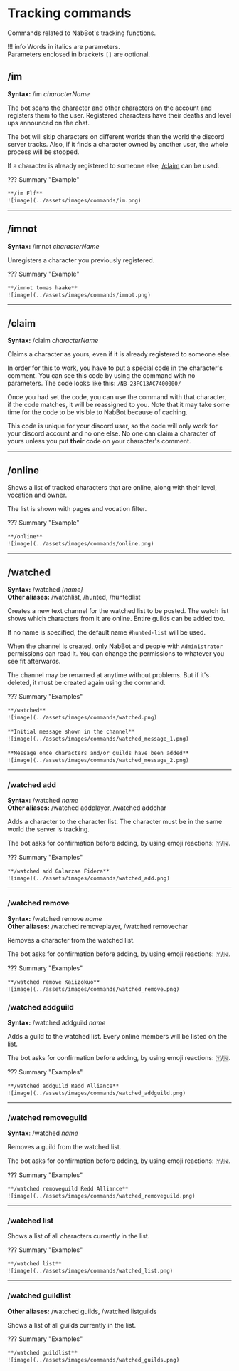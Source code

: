 # Tracking commands

Commands related to NabBot's tracking functions.

!!! info
    Words in italics are parameters.  
    Parameters enclosed in brackets `[]` are optional.


## /im
**Syntax:** /im *characterName*

The bot scans the character and other characters on the account and registers them to the user.
Registered characters have their deaths and level ups announced on the chat.

The bot will skip characters on different worlds than the world the discord server tracks.
Also, if it finds a character owned by another user, the whole process will be stopped.

If a character is already registered to someone else, [/claim](#claim) can be used.

??? Summary "Example"

    **/im Elf**  
    ![image](../assets/images/commands/im.png)

----

## /imnot
**Syntax:** /imnot *characterName*  

Unregisters a character you previously registered.

??? Summary "Example"
  
    **/imnot tomas haake**  
    ![image](../assets/images/commands/imnot.png)

----

## /claim
**Syntax:** /claim *characterName*

Claims a character as yours, even if it is already registered to someone else.

In order for this to work, you have to put a special code in the character's comment.
You can see this code by using the command with no parameters. The code looks like this: `/NB-23FC13AC7400000/`

Once you had set the code, you can use the command with that character, if the code matches, it will be reassigned to you.
Note that it may take some time for the code to be visible to NabBot because of caching.

This code is unique for your discord user, so the code will only work for your discord account and no one else.
No one can claim a character of yours unless you put **their** code on your character's comment.

----

## /online

Shows a list of tracked characters that are online, along with their level, vocation and owner.

The list is shown with pages and vocation filter.

??? Summary "Example"
  
    **/online**  
    ![image](../assets/images/commands/online.png)

----

## /watched
**Syntax:** /watched  *[name]*  
**Other aliases:** /watchlist, /hunted, /huntedlist

Creates a new text channel for the watched list to be posted. The watch list shows which characters from it are online.
Entire guilds can be added too.

If no name is specified, the default name `#hunted-list` will be used.

When the channel is created, only NabBot and people with `Administrator` permissions can read it.
You can change the permissions to whatever you see fit afterwards.

The channel may be renamed at anytime without problems. But if it's deleted, it must be created again using the command.

??? Summary "Examples"
  
    **/watched**  
    ![image](../assets/images/commands/watched.png)
    
    **Initial message shown in the channel**
    ![image](../assets/images/commands/watched_message_1.png)
    
    **Message once characters and/or guilds have been added**
    ![image](../assets/images/commands/watched_message_2.png)

----

### /watched add
**Syntax:** /watched  *name*  
**Other aliases:** /watched addplayer, /watched addchar

Adds a character to the character list. The character must be in the same world the server is tracking.

The bot asks for confirmation before adding, by using emoji reactions: 🇾/🇳.

??? Summary "Examples"
  
    **/watched add Galarzaa Fidera**  
    ![image](../assets/images/commands/watched_add.png)
    
----

### /watched remove
**Syntax:** /watched remove *name*  
**Other aliases:** /watched removeplayer, /watched removechar

Removes a character from the watched list.

The bot asks for confirmation before adding, by using emoji reactions: 🇾/🇳.

??? Summary "Examples"
  
    **/watched remove Kaiizokuo**  
    ![image](../assets/images/commands/watched_remove.png)
    
    
### /watched addguild
**Syntax:** /watched addguild *name*

Adds a guild to the watched list. Every online members will be listed on the list.


The bot asks for confirmation before adding, by using emoji reactions: 🇾/🇳.

??? Summary "Examples"
  
    **/watched addguild Redd Alliance**  
    ![image](../assets/images/commands/watched_addguild.png)

----
    
### /watched removeguild
**Syntax**:  /watched *name*

Removes a guild from the watched list.

The bot asks for confirmation before adding, by using emoji reactions: 🇾/🇳.

??? Summary "Examples"
  
    **/watched removeguild Redd Alliance**  
    ![image](../assets/images/commands/watched_removeguild.png)

----
    
### /watched list

Shows a list of all characters currently in the list.

??? Summary "Examples"
  
    **/watched list**  
    ![image](../assets/images/commands/watched_list.png)

----
    
### /watched guildlist
**Other aliases:** /watched guilds, /watched listguilds

Shows a list of all guilds currently in the list.

??? Summary "Examples"
  
    **/watched guildlist**  
    ![image](../assets/images/commands/watched_guilds.png)
    
